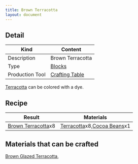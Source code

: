 ```yaml
---
title: Brown Terracotta
layout: document
---
```

## Detail

|Kind|Content|
|---|---|
|Description|Brown Terracotta|
|Type|[Blocks](Blocks)|
|Production Tool|[Crafting Table](Crafting_Table)|

[Terracotta](Terracotta) can be colored with a dye.

## Recipe

|Result|Materials|
|---|---|
|[Brown Terracotta](Brown_Terracotta)x8|[Terracotta](Terracotta)x8,[Cocoa Beans](Cocoa_Beans)x1|

## Materials that can be crafted

[Brown Glazed Terracotta](Brown_Glazed_Terracotta),
